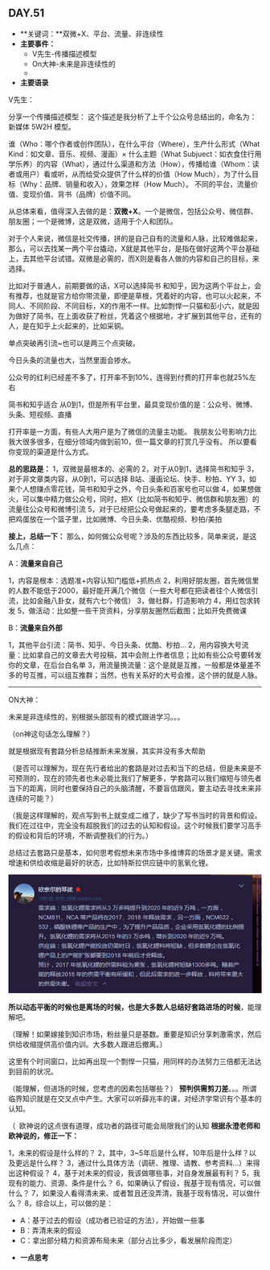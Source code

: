   ## DAY.51
+ **关键词：**双微+X、平台、流量、非连续性
+ **主要事件：**
    + V先生-传播描述模型
    + On大神-未来是非连续性的
    + 
+ **主要语录**

V先生：

分享一个传播描述模型：
这个描述是我分析了上千个公众号总结出的，命名为：新媒体 5W2H 模型。

谁（Who：哪个作者或创作团队），在什么平台（Where），生产什么形式（What Kind：如文章、音乐、视频、漫画）× 什么主题（What Subjuect：如衣食住行用学乐养）的内容（What），通过什么渠道和方法（How），传播给谁（Whom：读者或用户）看或听，从而给受众提供了什么样的价值（How Much），为了什么目标（Why：品牌、销量和收入），效果怎样（How Much）。
不同的平台，流量价值、变现价值、背书（品牌）价值不同。

从总体来看，值得深入去做的是：**双微+X**。一个是微信，包括公众号、微信群、朋友圈；一个是微博，这是双微，适用于个人和团队。

对于个人来说，微信是社交传播，拼的是自己自有的流量和人脉，比较难做起来，那么，可以去找某一两个平台撬动，X就是其他平台，是指在做好这两个平台基础上，去其他平台试错。双微是必需的，而X则是看各人做的内容和自己的目标，来选择。

比如对于普通人，前期要做的话，X可以选择简书 和知乎，因为这两个平台上，会有推荐，也就是官方给你带流量，即便是草根，凭着好的内容，也可以火起来，不同人、不同阶段、不同目标，X的作用不一样。比如剽悍一只猫和彭小六，就是因为做好了简书，在上面收获了粉丝，凭着这个根据地，才扩展到其他平台，还有的人，是在知乎上火起来的，比如采铜。

单点突破再引流~也可以是两三个点突破。

今日头条的流量也大，当然里面会掺水。

公众号的红利已经差不多了，打开率不到10%，连得到付费的打开率也就25%左右

简书和知乎适合 从0到1，但是所有平台里，最具变现价值的是：公众号、微博、头条、短视频、直播

打开率是一方面，有些人大用户是为了微信的流量主功能。
我朋友公号影响力比我大很多很多，在细分领域内做到前10，但一篇文章的打赏几乎没有。
所以要看你变现的渠道是什么方式。

**总的思路是：**
1，双微是最根本的、必需的
2，对于从0到1，选择简书和知乎
3，对于非文章类内容，从0到1，可以选择 B站、漫画论坛、快手、秒拍、YY
3，如果个人想赚点零花钱，简书和知乎之外，今日头条和百家号也可以做
4，如果想做火，可以集中精力做公众号，同时，把X（比如简书和知乎、微信群和朋友圈）的流量往公众号和微博引流
5，对于已经把公众号做起来的，要考虑多条腿走路，不把鸡蛋放在一个篮子里，比如微博、今日头条、优酷视频、秒拍/美拍


**接上，总结一下：**
那么，如何做公众号呢？涉及的东西比较多，简单来说，是这么几点：

A：**流量来自自己**

1，内容是根本：选题准+内容认知门槛低+抓热点
2，利用好朋友圈，首先微信里的人数不能低于2000，最好能开满几个微信（一些大号都在把读者往个人微信引流，比如金融八卦女，就有六七个微信）
3，做社群，打造影响力
4，用红包求转发
5，做活动：比如整一些干货资料，分享朋友圈然后截图；比如开免费微课

B：**流量来自外部**

1，其他平台引流：简书、知乎、今日头条、优酷、秒拍...
2，用内容换大号流量：比如拿自己的文章去大号投稿，其中会附上作者信息；比如有些公众号要转发你的文章，在后台白名单
3，用流量换流量：这个是就是互推，一般都是体量差不多的号互推，可以组互推群；当然，也有关系好的大号会推，这个拼的就是人脉。

------------

ON大神：

未来是非连续性的，别根据头部现有的模式跟进学习。。。

（on神这句话怎么理解？）

就是根据现有套路分析总结推断未来发展，其实并没有多大帮助

（是否可以理解为，现在先行者给出的套路是对过去和当下的总结，但是未来是不可预测的，现在的领先者也未必能比我们了解更多，学套路可以我们缩短与领先者当下的距离，同时也要保持自己的头脑清醒，不要盲信跟风，要主动去寻找未来非连续的可能？）

（我是这样理解的，观点写到书上就变成二维了，缺少了写书当时的背景和假设。我们在过往中，完全没有超脱我们的过去的认知和假设。这个时候我们要学习高手的假设和背后的环境，不断调整我们的行为。）

总结过去套路只是基本，如何思考假想未来市场中多维博弈的场景才是关键。需求增速和供给收缩是最好的状态，比如特斯拉供应链中的氢氧化锂。


![](./_image/4677e0ec36545abc7fdb8e286efe374.png)

**所以动态平衡的时候也是离场的时候，也是大多数人总结好套路进场的时候**，能理解吧。

（理解！如果嫁接到知识市场，粉丝量只是基数。重要是知识分享刺激需求，然后供给收缩提供高价值内训。大多数人跟进后撤离。）

这里有个时间窗口，比如再出现一个剽悍一只猫，用同样的办法努力三倍都无法达到目前的状况。

（能理解，但进场的时候，您考虑的因素包括哪些？）
**预判供需剪刀差**。。。所谓临界知识就是在交叉点中产生。大家可以听薛兆丰的课，对经济学常识有个基本的认知。

（
 欧神说的这点很有道理，成功者的路径可能会局限我们的认知
**根据永澄老师和欧神说的，修正一下：**

1，未来的假设是什么样的？
2，其中，3~5年后是什么样，10年后是什么样？以及更远是什么样？
3，通过什么具体方法（调研、推理、请教、参考资料...）来得出这种假设？
4，基于对未来的假设，我该做哪些事，对自身发展最有利？
5，我现有的能力、资源、条件是什么？
6，如果确认了假设，我基于现有情况，可以做什么？
7，如果没人看得清未来、或者暂且还没弄清，我基于现有情况，可以做什么？
8，综合以上，可以做的是：
- A：基于过去的假设（成功者已验证的方法），开始做一些事
- B：弄清未来的假设
- C：拿出部分精力和资源布局未来（部分占比多少，看发展阶段而定）



+ **一点思考**
